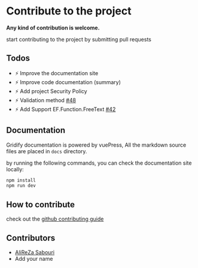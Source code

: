 # Contribute to the project

**Any kind of contribution is welcome.**

start contributing to the project by submitting pull requests
## Todos
- :zap: Improve the documentation site
- :zap: Improve code documentation (summary)
- :zap: Add project Security Policy
- :zap: Validation method [#48](https://github.com/alirezanet/Gridify/issues/48)
- :zap: Add Support EF.Function.FreeText [#42](https://github.com/alirezanet/Gridify/issues/42)

## Documentation

Gridify documentation is powered by vuePress,
All the markdown source files are placed in `docs` directory.

by running the following commands, you can check the documentation site locally:

``` cmd
npm install
npm run dev
```

## How to contribute
check out the [github contributing guide](https://git-scm.com/book/en/v2/GitHub-Contributing-to-a-Project)

## Contributors
- [AliReZa Sabouri](https://github.com/alirezanet)
- Add your name
